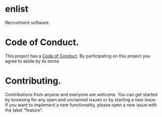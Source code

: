 # enlist
Recruitment software.

# Code of Conduct.
This project has a [Code of Conduct](https://github.com/DevoidLabs/enlist/blob/master/CODE_OF_CONDUCT.md). By participating on this project you agree to abide by its terms

# Contributing.
Contributions from anyone and everyone are welcome. You can get started by browsing for any open and unclaimed issues or by starting a new issue. If you want to implement a new functionality, please open a new issue with the label "feature".


